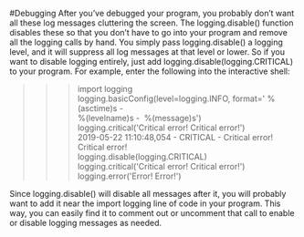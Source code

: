 #Debugging 
After you’ve debugged your program, you probably don’t want all these log messages cluttering the screen. The logging.disable() function disables these so that you don’t have to go into your program and remove all the logging calls by hand. You simply pass logging.disable() a logging level, and it will suppress all log messages at that level or lower. So if you want to disable logging entirely, just add logging.disable(logging.CRITICAL) to your program. For example, enter the following into the interactive shell:

>>> import logging  
>>> logging.basicConfig(level=logging.INFO, format=' %(asctime)s -  
%(levelname)s -  %(message)s')  
>>> logging.critical('Critical error! Critical error!')  
2019-05-22 11:10:48,054 - CRITICAL - Critical error! Critical error!  
>>> logging.disable(logging.CRITICAL)  
>>> logging.critical('Critical error! Critical error!')  
>>> logging.error('Error! Error!')

Since logging.disable() will disable all messages after it, you will probably want to add it near the import logging line of code in your program. This way, you can easily find it to comment out or uncomment that call to enable or disable logging messages as needed.